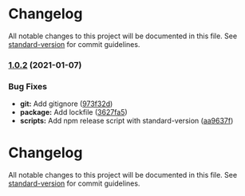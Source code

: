 # Changelog

All notable changes to this project will be documented in this file. See [standard-version](https://github.com/conventional-changelog/standard-version) for commit guidelines.

### [1.0.2](https://github.com/TimothyJones/github-workflow-test/compare/v1.0.1...v1.0.2) (2021-01-07)


### Bug Fixes

* **git:** Add gitignore ([973f32d](https://github.com/TimothyJones/github-workflow-test/commit/973f32d351a0e3cf4df0da1d2415ec80a3151c4f))
* **package:** Add lockfile ([3627fa5](https://github.com/TimothyJones/github-workflow-test/commit/3627fa52b13afab17fa638b16caac278dd0eb1b4))
* **scripts:** Add npm release script with standard-version ([aa9637f](https://github.com/TimothyJones/github-workflow-test/commit/aa9637fb9d6cc6f59d37c5bf23ddb1bf42190687))

# Changelog

All notable changes to this project will be documented in this file. See [standard-version](https://github.com/conventional-changelog/standard-version) for commit guidelines.
